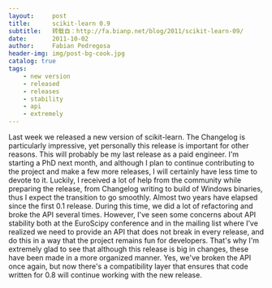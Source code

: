 ```yaml
---
layout:     post
title:      scikit-learn 0.9
subtitle:   转载自：http://fa.bianp.net/blog/2011/scikit-learn-09/
date:       2011-10-02
author:     Fabian Pedregosa
header-img: img/post-bg-cook.jpg
catalog: true
tags:
    - new version
    - released
    - releases
    - stability
    - api
    - extremely
---
```


Last week we released a new version of scikit-learn. The Changelog is
particularly impressive, yet personally this release is important for
other reasons. This will probably be my last release as a paid engineer.
I'm starting a PhD next month, and although I plan to continue
contributing to the project and make a few more releases, I will
certainly have less time to devote to it. Luckily, I received a lot of
help from the community while preparing the release, from Changelog
writing to build of Windows binaries, thus I expect the transition to go
smoothly. Almost two years have elapsed since the first 0.1 release.
During this time, we did a lot of refactoring and broke the API several
times. However, I've seen some concerns about API stability both at the
EuroScipy conference and in the mailing list where I’ve realized we need
to provide an API that does not break in every release, and do this in a
way that the project remains fun for developers. That's why I'm
extremely glad to see that although this release is big in changes,
these have been made in a more organized manner. Yes, we've broken the
API once again, but now there's a compatibility layer that ensures that
code written for 0.8 will continue working with the new release.
